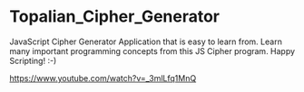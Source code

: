 # Topalian_Cipher_Generator
JavaScript Cipher Generator Application that is easy to learn from. Learn many important programming concepts from this JS Cipher program. Happy Scripting! :-)

https://www.youtube.com/watch?v=_3mlLfq1MnQ
